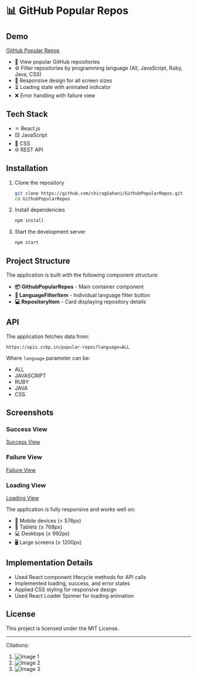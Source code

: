 
# 📊 GitHub Popular Repos

## Demo

[GitHub Popular Repos](https://assets.ccbp.in/frontend/content/react-js/github-popular-reposures)

- 🌟 View popular GitHub repositories
- ⚙️ Filter repositories by programming language (All, JavaScript, Ruby, Java, CSS)
- 📱 Responsive design for all screen sizes
- ⏳ Loading state with animated indicator
- ❌ Error handling with failure view

## Tech Stack

- ⚛️ React.js
- 🟨 JavaScript
- 🎨 CSS
- 🌐 REST API

## Installation

1. Clone the repository
   ```bash
   git clone https://github.com/chiragSahani/GithubPopularRepos.git
   cd GithubPopularRepos
   ```

2. Install dependencies
   ```bash
   npm install
   ```

3. Start the development server
   ```bash
   npm start
   ```

## Project Structure

The application is built with the following component structure:

- **📦 GithubPopularRepos** - Main container component
- **🔘 LanguageFilterItem** - Individual language filter button
- **💻 RepositoryItem** - Card displaying repository details

## API

The application fetches data from:
```
https://apis.ccbp.in/popular-repos?language=ALL
```

Where `language` parameter can be:
- ALL
- JAVASCRIPT
- RUBY
- JAVA
- CSS

## Screenshots

### Success View
[Success View](https://assets.ccbp.in/frontend/content/react-js/github-repos-lg-success-outputure) 
### Failure View
[Failure View](https://assets.ccbp.in/frontend/content/react-js/github-repos-error-view-lg-output.ew)
### Loading View
[Loading View](https://assets.ccbp.in/frontend/content/react-js/github-repos-lg-loading-output.gn)

The application is fully responsive and works well on:
- 📱 Mobile devices (< 576px)
- 📱 Tablets (≥ 768px)
- 💻 Desktops (≥ 992px)
- 🖥️ Large screens (≥ 1200px)

## Implementation Details

- Used React component lifecycle methods for API calls
- Implemented loading, success, and error states
- Applied CSS styling for responsive design
- Used React Loader Spinner for loading animation

## License

This project is licensed under the MIT License.

---

Citations:
1. ![Image 1](https://pplx-res.cloudinary.com/image/upload/v1743609039/user_uploads/AkjEGpOPxmrcdgq/image.jpg)
2. ![Image 2](https://pplx-res.cloudinary.com/image/upload/v1743609042/user_uploads/qIeMiLdZdsjJHTn/image.jpg)
3. ![Image 3](https://pplx-res.cloudinary.com/image/upload/v1743609046/user_uploads/yvVfiJFAeDQXHvF/image.jpg)
```

